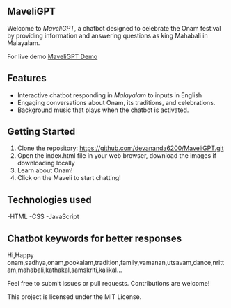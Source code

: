 ##  MaveliGPT

Welcome to *MaveliGPT*, a chatbot designed to celebrate the Onam festival by providing information and answering questions as king Mahabali in Malayalam.

For live demo [MaveliGPT Demo]()
## Features

- Interactive chatbot responding in *Malayalam* to inputs in English
- Engaging conversations about Onam, its traditions, and celebrations.
- Background music that plays when the chatbot is activated.

## Getting Started

1. Clone the repository: https://github.com/devananda6200/MaveliGPT.git
2. Open the index.html file in your web browser, download the images if downloading locally
3. Learn about Onam!
4. Click on the Maveli to start chatting!

## Technologies used
-HTML
-CSS
-JavaScript

## Chatbot keywords for better responses
Hi,Happy onam,sadhya,onam,pookalam,tradition,family,vamanan,utsavam,dance,nrittam,mahabali,kathakal,samskriti,kalikal...


Feel free to submit issues or pull requests. Contributions are welcome!

This project is licensed under the MIT License.
